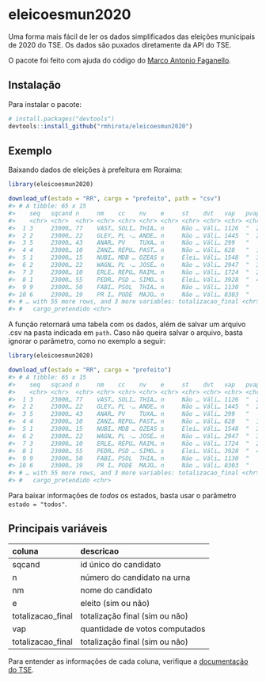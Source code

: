 
<!-- README.md is generated from README.Rmd. Please edit that file -->

# eleicoesmun2020

<!-- badges: start -->
<!-- badges: end -->

Uma forma mais fácil de ler os dados simplificados das eleições
municipais de 2020 do TSE. Os dados são puxados diretamente da API do
TSE.

O pacote foi feito com ajuda do código do [Marco Antonio
Faganello](https://github.com/marcofaga/eleicoes2020).

## Instalação

Para instalar o pacote:

``` r
# install.packages("devtools")
devtools::install_github("rmhirota/eleicoesmun2020")
```

## Exemplo

Baixando dados de eleições à prefeitura em Roraima:

``` r
library(eleicoesmun2020)

download_uf(estado = "RR", cargo = "prefeito", path = "csv")
#> # A tibble: 65 x 15
#>    seq   sqcand n     nm    cc    nv    e     st    dvt   vap   pvap  turno
#>    <chr> <chr>  <chr> <chr> <chr> <chr> <chr> <chr> <chr> <chr> <chr> <chr>
#>  1 3     23000… 77    VAST… SOLI… THIA… n     Não … Váli… 1126  "  2… 1    
#>  2 2     23000… 22    GLEY… PL -… ANDE… n     Não … Váli… 1445  "  2… 1    
#>  3 5     23000… 43    ANAR… PV    TUXA… n     Não … Váli… 299   "   … 1    
#>  4 4     23000… 10    ZANZ… REPU… PAST… n     Não … Váli… 628   "  1… 1    
#>  5 1     23000… 15    NUBI… MDB … OZEAS s     Elei… Váli… 1548  "  3… 1    
#>  6 2     23000… 22    WAGN… PL -… JOSÉ… n     Não … Váli… 2947  "  3… 1    
#>  7 3     23000… 10    ERLE… REPU… RAIM… n     Não … Váli… 1724  "  2… 1    
#>  8 1     23000… 55    PEDR… PSD … SIMO… s     Elei… Váli… 3928  "  4… 1    
#>  9 9     23000… 50    FABI… PSOL  THIA… n     Não … Váli… 1130  "   … 1    
#> 10 6     23000… 19    PR I… PODE  MAJO… n     Não … Váli… 8303  "   … 1    
#> # … with 55 more rows, and 3 more variables: totalizacao_final <chr>, uf <chr>,
#> #   cargo_pretendido <chr>
```

A função retornará uma tabela com os dados, além de salvar um arquivo
.csv na pasta indicada em `path`. Caso não queira salvar o arquivo,
basta ignorar o parâmetro, como no exemplo a seguir:

``` r
library(eleicoesmun2020)

download_uf(estado = "RR", cargo = "prefeito")
#> # A tibble: 65 x 15
#>    seq   sqcand n     nm    cc    nv    e     st    dvt   vap   pvap  turno
#>    <chr> <chr>  <chr> <chr> <chr> <chr> <chr> <chr> <chr> <chr> <chr> <chr>
#>  1 3     23000… 77    VAST… SOLI… THIA… n     Não … Váli… 1126  "  2… 1    
#>  2 2     23000… 22    GLEY… PL -… ANDE… n     Não … Váli… 1445  "  2… 1    
#>  3 5     23000… 43    ANAR… PV    TUXA… n     Não … Váli… 299   "   … 1    
#>  4 4     23000… 10    ZANZ… REPU… PAST… n     Não … Váli… 628   "  1… 1    
#>  5 1     23000… 15    NUBI… MDB … OZEAS s     Elei… Váli… 1548  "  3… 1    
#>  6 2     23000… 22    WAGN… PL -… JOSÉ… n     Não … Váli… 2947  "  3… 1    
#>  7 3     23000… 10    ERLE… REPU… RAIM… n     Não … Váli… 1724  "  2… 1    
#>  8 1     23000… 55    PEDR… PSD … SIMO… s     Elei… Váli… 3928  "  4… 1    
#>  9 9     23000… 50    FABI… PSOL  THIA… n     Não … Váli… 1130  "   … 1    
#> 10 6     23000… 19    PR I… PODE  MAJO… n     Não … Váli… 8303  "   … 1    
#> # … with 55 more rows, and 3 more variables: totalizacao_final <chr>, uf <chr>,
#> #   cargo_pretendido <chr>
```

Para baixar informações de *todos* os estados, basta usar o parâmetro
`estado = "todos"`.

## Principais variáveis

| coluna             | descricao                      |
|:-------------------|:-------------------------------|
| sqcand             | id único do candidato          |
| n                  | número do candidato na urna    |
| nm                 | nome do candidato              |
| e                  | eleito (sim ou não)            |
| totalizacao\_final | totalização final (sim ou não) |
| vap                | quantidade de votos computados |
| totalizacao\_final | totalização final (sim ou não) |

Para entender as informações de cada coluna, verifique a [documentação
do
TSE](https://www.tse.jus.br/eleicoes/eleicoes-2020/arquivos/ea04-arquivo-de-resultado-consolidado-01-2020/rybena_pdf?file=https://www.tse.jus.br/eleicoes/eleicoes-2020/arquivos/ea04-arquivo-de-resultado-consolidado-01-2020/at_download/file).
